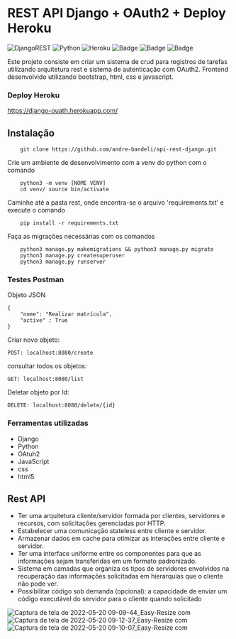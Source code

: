 # REST API Django + OAuth2 + Deploy Heroku
![DjangoREST](https://img.shields.io/badge/DJANGO-REST-ff1709?style=for-the-badge&logo=django&logoColor=white&color=ff1709&labelColor=gray)
![Python](https://img.shields.io/badge/python-3670A0?style=for-the-badge&logo=python&logoColor=ffdd54)
![Heroku](https://img.shields.io/badge/heroku-%23430098.svg?style=for-the-badge&logo=heroku&logoColor=white)
![Badge](https://img.shields.io/badge/JavaScript-F7DF1E?style=for-the-badge&logo=javascript&logoColor=black)
![Badge](https://img.shields.io/badge/CSS-239120?&style=for-the-badge&logo=css3&logoColor=white)
![Badge](https://img.shields.io/badge/HTML5-E34F26?style=for-the-badge&logo=html5&logoColor=white)


Este projeto consiste em criar um sistema de crud para registros de tarefas utilizando arquitetura rest e sistema de autenticação com OAuth2. Frontend desenvolvido utilizando bootstrap, html, css e javascript.

### Deploy Heroku

https://django-ouath.herokuapp.com/

## Instalação

        git clone https://github.com/andre-bandeli/api-rest-django.git
        
 Crie um ambiente de desenvolvimento com a venv do python com o comando
        
        python3 -m venv [NOME VENV]
        cd venv/ source bin/activate
        
 Caminhe até a pasta rest, onde encontra-se o arquivo 'requirements.txt' e execute o comando
  
        pip install -r requirements.txt
      
 Faça as migrações necessárias com os comandos
     
        python3 manage.py makemigrations && python3 manage.py migrate
        python3 manage.py createsuperuser
        python3 manage.py runserver


### Testes Postman

Objeto JSON

    {
        "nome": "Realizar matrícula",
        "active" : True
    }

Criar novo objeto:

    POST: localhost:8080/create

consultar todos os objetos:

    GET: localhost:8080/list

Deletar objeto por Id:

    DELETE: localhost:8080/delete/{id}
    

### Ferramentas utilizadas

- Django
- Python
- OAtuh2
- JavaScript
- css
- html5


## Rest API

- Ter uma arquitetura cliente/servidor formada por clientes, servidores e recursos, com solicitações gerenciadas por HTTP.
- Estabelecer uma comunicação stateless entre cliente e servidor.
- Armazenar dados em cache para otimizar as interações entre cliente e servidor.
- Ter uma interface uniforme entre os componentes para que as informações sejam transferidas em um formato padronizado.
- Sistema em camadas que organiza os tipos de servidores envolvidos na recuperação das informações solicitadas em hierarquias que o cliente não pode ver.
- Possibilitar código sob demanda (opcional): a capacidade de enviar um código executável do servidor para o cliente quando solicitado



![Captura de tela de 2022-05-20 09-09-44_Easy-Resize com](https://user-images.githubusercontent.com/87938869/169526031-db155c5d-4af0-4e0b-a425-f0df1421b963.jpg)
![Captura de tela de 2022-05-20 09-12-37_Easy-Resize com](https://user-images.githubusercontent.com/87938869/169526646-ae052b8a-d0a6-4406-acf8-5c3d42f68c0d.jpg)
![Captura de tela de 2022-05-20 09-10-07_Easy-Resize com](https://user-images.githubusercontent.com/87938869/169526230-b7b5354a-fd33-47d8-b796-fe46e349e11e.jpg)
